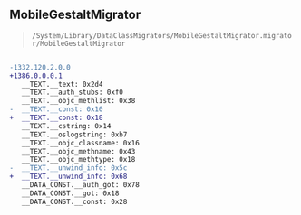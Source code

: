 ## MobileGestaltMigrator

> `/System/Library/DataClassMigrators/MobileGestaltMigrator.migrator/MobileGestaltMigrator`

```diff

-1332.120.2.0.0
+1386.0.0.0.1
   __TEXT.__text: 0x2d4
   __TEXT.__auth_stubs: 0xf0
   __TEXT.__objc_methlist: 0x38
-  __TEXT.__const: 0x10
+  __TEXT.__const: 0x18
   __TEXT.__cstring: 0x14
   __TEXT.__oslogstring: 0xb7
   __TEXT.__objc_classname: 0x16
   __TEXT.__objc_methname: 0x43
   __TEXT.__objc_methtype: 0x18
-  __TEXT.__unwind_info: 0x5c
+  __TEXT.__unwind_info: 0x68
   __DATA_CONST.__auth_got: 0x78
   __DATA_CONST.__got: 0x18
   __DATA_CONST.__const: 0x28

```
